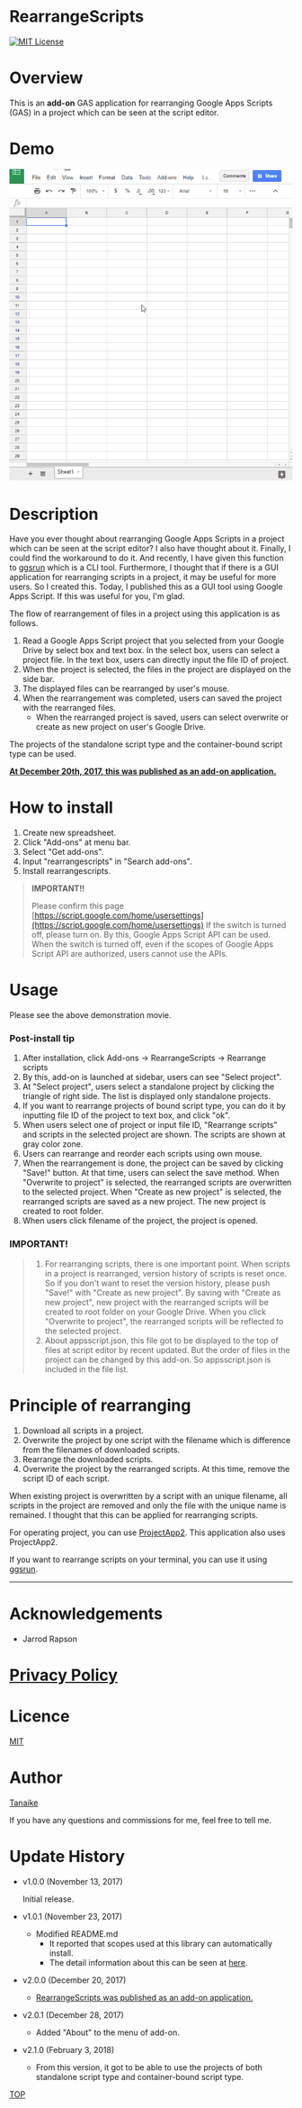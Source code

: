 RearrangeScripts
=====

<a name="TOP"></a>
[![MIT License](http://img.shields.io/badge/license-MIT-blue.svg?style=flat)](LICENCE)

<a name="Overview"></a>
# Overview
This is an **add-on** GAS application for rearranging Google Apps Scripts (GAS) in a project which can be seen at the script editor.

# Demo
![](images/demo.gif)

<a name="Description"></a>
# Description
Have you ever thought about rearranging Google Apps Scripts in a project which can be seen at the script editor? I also have thought about it. Finally, I could find the workaround to do it. And recently, I have given this function to [ggsrun](https://github.com/tanaikech/ggsrun/blob/master/help/README.md#rearrangescripts) which is a CLI tool. Furthermore, I thought that if there is a GUI application for rearranging scripts in a project, it may be useful for more users. So I created this. Today, I published this as a GUI tool using Google Apps Script. If this was useful for you, I'm glad.

The flow of rearrangement of files in a project using this application is as follows.

1. Read a Google Apps Script project that you selected from your Google Drive by select box and text box. In the select box, users can select a project file. In the text box, users can directly input the file ID of project.
2. When the project is selected, the files in the project are displayed on the side bar.
3. The displayed files can be rearranged by user's mouse.
4. When the rearrangement was completed, users can saved the project with the rearranged files.
    - When the rearranged project is saved, users can select overwrite or create as new project on user's Google Drive.

The projects of the standalone script type and the container-bound script type can be used.

**[At December 20th, 2017, this was published as an add-on application.](https://chrome.google.com/webstore/detail/rearrangescripts/ndaicidjkbcpajgejcclgfdcncpoekml?utm_source=permalink)**

# How to install
1. Create new spreadsheet.
1. Click "Add-ons" at menu bar.
1. Select "Get add-ons".
1. Input "rearrangescripts" in "Search add-ons".
1. Install rearrangescripts.

> **IMPORTANT!!**
>
> Please confirm this page [https://script.google.com/home/usersettings](https://script.google.com/home/usersettings) If the switch is turned off, please turn on. By this, Google Apps Script API can be used. When the switch is turned off, even if the scopes of Google Apps Script API are authorized, users cannot use the APIs.

# Usage
Please see the above demonstration movie.

### Post-install tip
1. After installation, click Add-ons -> RearrangeScripts -> Rearrange scripts
2. By this, add-on is launched at sidebar, users can see "Select project".
3. At "Select project", users select a standalone project by clicking the triangle of right side. The list is displayed only standalone projects.
4. If you want to rearrange projects of bound script type, you can do it by inputting file ID of the project to text box, and click "ok".
5. When users select one of project or input file ID, "Rearrange scripts" and scripts in the selected project are shown. The scripts are shown at gray color zone.
6. Users can rearrange and reorder each scripts using own mouse.
7. When the rearrangement is done, the project can be saved by clicking "Save!" button. At that time, users can select the save method. When "Overwrite to project" is selected, the rearranged scripts are overwritten to the selected project. When "Create as new project" is selected, the rearranged scripts are saved as a new project. The new project is created to root folder.
8. When users click filename of the project, the project is opened.

### IMPORTANT!
> 1. For rearranging scripts, there is one important point. When scripts in a project is rearranged, version history of scripts is reset once. So if you don't want to reset the version history, please push "Save!" with "Create as new project". By saving with "Create as new project", new project with the rearranged scripts will be created to root folder on your Google Drive. When you click "Overwrite to project", the rearranged scripts will be reflected to the selected project.
> 2. About appsscript.json, this file got to be displayed to the top of files at script editor by recent updated. But the order of files in the project can be changed by this add-on. So appsscript.json is included in the file list.

# Principle of rearranging
1. Download all scripts in a project.
1. Overwrite the project by one script with the filename which is difference from the filenames of downloaded scripts.
1. Rearrange the downloaded scripts.
1. Overwrite the project by the rearranged scripts. At this time, remove the script ID of each script.

When existing project is overwritten by a script with an unique filename, all scripts in the project are removed and only the file with the unique name is remained. I thought that this can be applied for rearranging scripts.

For operating project, you can use [ProjectApp2](https://github.com/tanaikech/ProjectApp2). This application also uses ProjectApp2.

If you want to rearrange scripts on your terminal, you can use it using [ggsrun](https://github.com/tanaikech/ggsrun/blob/master/help/README.md#rearrangescripts).

-----

# Acknowledgements
- Jarrod Rapson

# [Privacy Policy](https://tanaikebox.github.io/2017/12/13/privacy-policy/)

<a name="Licence"></a>
# Licence
[MIT](LICENCE)

<a name="Author"></a>
# Author
[Tanaike](https://tanaikech.github.io/about/)

If you have any questions and commissions for me, feel free to tell me.

<a name="Update_History"></a>
# Update History
* v1.0.0 (November 13, 2017)

    Initial release.

* v1.0.1 (November 23, 2017)

    - Modified README.md
        - It reported that scopes used at this library can automatically install.
        - The detail information about this can be seen at [here](https://gist.github.com/tanaikech/23ddf599a4155b66f1029978bba8153b).

* v2.0.0 (December 20, 2017)

    - [RearrangeScripts was published as an add-on application.](https://chrome.google.com/webstore/detail/rearrangescripts/ndaicidjkbcpajgejcclgfdcncpoekml?utm_source=permalink)

* v2.0.1 (December 28, 2017)

    - Added "About" to the menu of add-on.

* v2.1.0 (February 3, 2018)

    - From this version, it got to be able to use the projects of both standalone script type and container-bound script type.


[TOP](#TOP)
